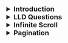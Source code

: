 <details >
 <summary style="font-size: large; font-weight: bold">Introduction</summary>

![lld1.png](images/lld1.png)
![lld2.png](images/lld2.png)
![lld3.png](images/lld3.png)
![lld4.png](images/lld4.png)
![lld5.png](images/lld5.png)

Referred Video: https://www.youtube.com/watch?v=m9OSBJaQTlM

**Things to keep in mind while approaching LLD question:**

1. Don't bother yourself thinking best solution, first just try to solve the things in the simplest way, mostly think about a success scenario
2. Once you are done with that, talk and update code with the below points
   1. Solve any potential bug you see in code
   2. Add `try catch` block for error handling
   3. Input validation
   4. Empty check
   5. Accessibility
      1. Use `<form>` for keyboard accessibility, `<label>`, semantic HTML
   6. CSS


Go through the [Todo List](../../2-lld-Questions/todo-list) question to appreciate this well.
https://www.greatfrontend.com/questions/user-interface/todo-list/react/solution/improved
</details>




<details >
 <summary style="font-size: large; font-weight: bold">LLD Questions</summary>

Promise based questions :

1. Implement custom javascript promises
2. Implement custom Promise.all
3. Implement custom Promise.any
4. Implement custom Promise.race
5. Implement custom Promise.allSettled


"this" keyword based questions :

1. Implement custom call method
2. Implement custom apply method
3. Implement custom bind method


Async tasks based questions :

1. Implement 'N' async tasks in series
2. Implement 'N' async tasks in parallel
3. Implement 'N' async tasks in race
4. Implement custom setTimeout
5. Implement custom setInterval
6. Implement promisifying async callbacks


Object / Array manipulation based questions :

1. Deep Flatten I, II, III, IV
2. Implement custom Deep Equal
3. Implement custom Deep Clone
4. Implement custom Object assign
5. Implement custom Object is
6. Implement custom JSON stringify
7. Implement custom JSON parse


API Request based questions :

1. Implement auto-retry on failure
2. Implement throttling API calls by batching
3. Implement debouncing rate limiting
4. Implement throttling rate limiting
5. Implement memoize / caching identical APIs


Misc popular library questions :

1. Implement custom lodash get
2. Implement custom lodash set
3. Implement custom lodash omit
4. Implement custom lodash partial
5. Implement custom lodash chunk
6. Implement custom lodash once
7. Implement custom lodash memoize
8. Implement Virtual DOM I (serializing)
9. Implement Virtual DOM II (deserializing)
10. Implement cutsom "classnames" library
11. Implement cutsom "Immer" library

</details>




<details >
 <summary style="font-size: large; font-weight: bold">Infinite Scroll</summary>

1. Real time(Dynamic)
2. Addictive(Social Media)
3. Mobile Friendly
4. ❌ Bad for SEO
5. ❌ Searching is difficult

```js
import { useEffect, useState } from "react";
import { MemeCard } from "./MemeCard";
import Shimmer from "./Shimmer";

const Body = () => {
  const [memes, setMemes] = useState([]);
  const [showShimmer, setShowShimmer] = useState(false);

  useEffect(() => {
    fetchMemes();

    window.addEventListener("scroll", handleScroll);

    return () => window.removeEventListener("scroll", handleScroll);
  }, []);

  const handleScroll = () => {
    //scrollY - how much I have scrolled
    // innerHeight - heigh of the window(visible setion)
    // document.body.scrollHeight - total height of the web page
    if (window.scrollY + window.innerHeight >= document.body.scrollHeight) {
      fetchMemes();
    }
  };

  const fetchMemes = async () => {
    setShowShimmer(true);
    const data = await fetch("https://meme-api.com/gimme/20");
    const json = await data.json();

    setShowShimmer(false);
    setMemes((memes) => [...memes, ...json.memes]);
  };

  return (
    <div className="flex flex-wrap">
      {memes.map((meme, i) => (
        <MemeCard key={i} data={meme} />
      ))}

      {showShimmer && <Shimmer />}
    </div>
  );
};
export default Body;
```

</details>

<details >
 <summary style="font-size: large; font-weight: bold">Pagination</summary>

1. Structural & Hierarchy is present
2. Finite Data
3. Back & forth movement is easy
4. Can have footer alike infinite scroll can't have a footer

![img_2.png](img_2.png)
Referred Article: https://betterprogramming.pub/understanding-the-offset-and-cursor-pagination-8ddc54d10d98

<details >
 <summary style="font-size: medium; font-weight: bold">Offset Pagination</summary>

The offset pagination leverages the OFFSET and LIMIT commands in SQL to paginate data.
![img.png](img.png)

API --- `/products?page=5&count=20`

- **offset** ➡️ page = 5
- **limit** ➡️ count = 20

[1,2,.....,1000] : 1000 entries
<br>
So above request will give `81-100 entries`

#### Pros
- It allows the clients to view the total number of pages.
- It allows clients to jump to a specific page by passing the page number.

#### Cons
- **Result inconsistency:**
  - If an item in a previous page is deleted, data will shift forward, causing some results to be skipped.
  - If an item in a previous page is added, data will shift backwards, causing some results to be duplicated.
- **Offset inefficiency — Doesn’t scale well with large dataset**
  - The database looks up for (offset + limit) number of records before discarding the unwanted ones and returning the remaining.
  - Hence, the query time increases drastically as the offset increases.
  - **_Time Complexity is `O(n)`_**
  - It's like iterating through `Linked List` and getting the data


</details>


<details >
 <summary style="font-size: medium; font-weight: bold">Cursor Pagination</summary>

- The cursor pagination utilizes a pointer that refers to a specific database record.
Proposed by Facebook
- If the cursor is not given, the server fetches from the first record.
![img_1.png](img_1.png)

- the `limit` is equal to the given `page size plus one`.
- If the number of records returned is less than the LIMIT, it implies that we are on the last page.
- The extra record is not returned to the client. The ID of the extra record is passed back to the client as the next_cursor.

#### Pros
- **Stable pagination window**
  - Since we are fetching from a stable reference point, the addition or deletion of record will not affect the pagination window.
- **Scale well with large datasets**
  - The cursor is unique and indexed.
  - The database jumps directly to the record without iterating through the unwanted data. Hence, making it more efficient.

#### Cons
- The cursor pagination doesn’t allow clients to jump to a specific page.
- The cursor must come from a unique and sequential column (E.g. timestamp). Otherwise, some data will be skipped.
- Limited sort features. If the requirement is to sort based on a non-unique column (E.g. first name), it will be challenging to implement using cursor pagination. Concatenating multiple columns to get a unique key leads to slower time complexity.
- **_Time Complexity is `O(1)`_**
- It's like using `Map` to get the data using key


<details >
 <summary style="font-size: small; font-weight: bold">Encoded Cursor</summary>

- The encoded cursor suggests returning an encoded base64 string regardless of the underlying pagination solution.
- When using offset pagination, we encode the `page_number` and `total_page` into a base64 string and return it as a cursor to the clients.
```json
"response": {
    // "page=3|offset=20|total_pages=30"
    next_cursor: "dcjadfaXMDdQTQ"
}
```
- Similarly, we can encode the cursor in the cursor pagination into a base64 string before returning it to the clients.
```json
response: {
    // "next_cursor:1234"
    next_cursor: "dcjadfaXMDdQTQ"
}
```
- The client can always pass a cursor and a page_size without knowing the underlying implementation.
```json
request: {
    cursor: "dcjadfaXMDdQTQ",
    page_size: 10
}
```

This allows the server to implement different underlying pagination solutions while providing a consistent interface to the API consumers.
</details>

</details>

</details>
